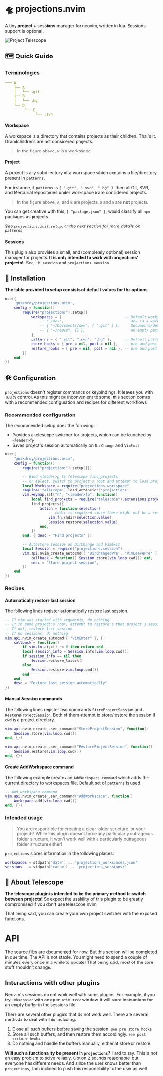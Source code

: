 # 🛸 projections.nvim

A tiny **project** + sess**ions** manager for neovim, written in lua. Sessions support is optional.

![Project Telescope](https://user-images.githubusercontent.com/30725674/201514449-64b3a132-2147-4e07-b069-f02e57d389e4.gif)

## 🗺️ Quick Guide

### Terminologies

```yaml
─── W
    ├── A
    │   └── .git
    ├── B
    │   └── .hg
    └── D
         └── E
              └── .svn
```
#### Workspace

A workspace is a directory that contains projects as their children. That's it.
Grandchildrens are not considered projects.

> In the figure above, `W` is a workspace

#### Project

A project is any subdirectory of a workspace which contains a file/directory present in `patterns`.

For instance, if `patterns` is `{ ".git", ".svn", ".hg" }`, then all Git, SVN,
and Mercurial repositories under workspace `W` are considered projects.

> In the figure above, `A`, and `B` are projects. `D` and `E` are **not** projects.

You can get creative with this, `{ "package.json" }`, would classify all `npm` packages as projects.

*See `projections.init.setup`, or the next section for more details on `patterns`*

#### Sessions

This plugin also provides a small, and (completely optional) session manager for projects.
**It is only intended to work with projections' projects!**. See, `:h session` and `projections.session`

## 🔌 Installation

**The table provided to setup consists of default values for the options.**

```lua
use({ 
    'gnikdroy/projections.nvim',
    config = function()
        require("projections").setup({
            workspaces = {                             -- Default workspaces to search for 
                -- "~/dev",                               dev is a workspace. default patterns is used (specified below)
                -- { "~/Documents/dev", { ".git" } },     Documents/dev is a workspace. patterns = { ".git" }
                -- { "~/repos", {} },                     An empty pattern list indicates that all subfolders are considered projects
            },
            patterns = { ".git", ".svn", ".hg" },      -- Default patterns to use if none were specified. These are NOT regexps.
            store_hooks = { pre = nil, post = nil },   -- pre and post hooks for store_session, callable | nil
            restore_hooks = { pre = nil, post = nil }, -- pre and post hooks for restore_session, callable | nil
        })
    end
})
```

## 🛠️ Configuration

`projections` doesn't register commands or keybindings. It leaves you with 100% control.
As this might be inconvenient to some, this section comes with a recommended configuration 
and recipes for different workflows.

### Recommended configuration

The recommended setup does the following:

* Provides a telescope switcher for projects, which can be launched by `<leader>fp`
* Saves project's session automatically on `DirChange` and `VimExit`

```lua
use({
    "gnikdroy/projections.nvim",
    config = function()
        require("projections").setup({})

        -- Bind <leader>p to Telescope find_projects
        -- on select, switch to project's root and attempt to load project's session
        local Workspace = require("projections.workspace")
        require('telescope').load_extension('projections')
        vim.keymap.set("n", "<leader>fp", function()
            local find_projects = require("telescope").extensions.projections.projections
            find_projects({
                action = function(selection)
                    -- chdir is required since there might not be a session file
                    vim.fn.chdir(selection.value)
                    Session.restore(selection.value)
                end,
            })
        end, { desc = "Find projects" })

        -- Autostore session on DirChange and VimExit
        local Session = require("projections.session")
        vim.api.nvim_create_autocmd({ 'DirChangedPre', 'VimLeavePre' }, {
            callback = function() Session.store(vim.loop.cwd()) end,
            desc = "Store project session",
        })
    end
})
```
### Recipes

#### Automatically restore last session

The following lines register automatically restore last session.

```lua
-- If vim was started with arguments, do nothing
-- If in some project's root, attempt to restore's that project's session
-- If not, restore last session
-- If no sessions, do nothing
vim.api.nvim_create_autocmd({ "VimEnter" }, {
    callback = function()
        if vim.fn.argc() ~= 0 then return end
        local session_info = Session.info(vim.loop.cwd())
        if session_info == nil then
            Session.restore_latest()
        else
            Session.restore(vim.loop.cwd())
        end
    end,
    desc = "Restore last session automatically"
})
```

#### Manual Session commands

The following lines register two commands `StoreProjectSession` and `RestoreProjectSession`.
Both of them attempt to store/restore the session if `cwd` is a project directory.

```lua
vim.api.nvim_create_user_command("StoreProjectSession", function()
    Session.store(vim.loop.cwd())
end, {})

vim.api.nvim_create_user_command("RestoreProjectSession", function()
    Session.restore(vim.loop.cwd())
end, {})
```

#### Create AddWorkspace command

The following example creates an `AddWorkspace command`
which adds the current directory to workspaces file. Default set of `patterns` is used.

```lua
-- Add workspace command
vim.api.nvim_create_user_command("AddWorkspace", function() 
    Workspace.add(vim.loop.cwd()) 
end, {})
```

### Intended usage

> You are responsible for creating a clear folder structure for your projects!
While this plugin doesn't force any particularly outrageous folder structure,
it won't work well with a particularly outrageous folder structure either!

`projections` stores information in the following places:

```lua
workspaces = stdpath('data') .. 'projections_workspaces.json'
sessions   = stdpath('cache') .. 'projections_sessions/'
```

## 🔭 About Telescope

**The telescope plugin is intended to be the primary method to switch between projects!**
So expect the usability of this plugin to be greatly compromised if you don't use 
[telescope.nvim](https://github.com/nvim-telescope/telescope.nvim)

That being said, you can create your own project switcher with the exposed functions.

# API

The source files are documented for now. But this section will be completed in due time.
The API is not stable. You might need to spend a couple of minutes every once in a while to update!
That being said, most of the core stuff shouldn't change.

## Interactions with other plugins

Neovim's sessions do not work well with some plugins. For example, if you try `:mksession` with an open
`nvim-tree` window, it will store instructions for an empty buffer in the sessions file.

There are several other plugins that do not work well. There are several methods to deal with this including:

1. Close all such buffers before saving the session. `see pre store hooks`
2. Store all such buffers, and then restore them accordingly. `see post restore hooks`
3. Do nothing and handle the buffers manually, either at store or restore.

**Will such a functionality be present in `projections`?** Hard to say. This is not an easy problem to solve reliably.
Option 2 sounds reasonable, but everyone has different needs.
And since the user knows better than `projections`, I am inclined to push this responsibility to the user as well.
